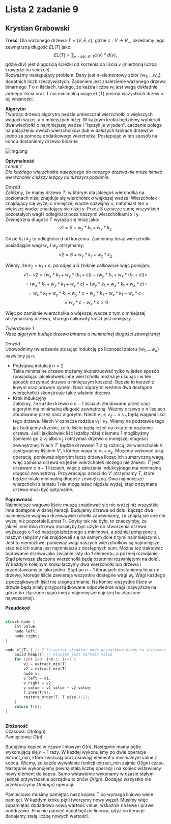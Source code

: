 # Lista 2 zadanie 9
## Krystian Grabowski
**Treść**: 
Dla ważonego drzewa $T = (V,E,c)$, gdzie $c:V \rightarrow R_+$, określamy jego zewnętrzną długość $EL(T)$ jako:
$$EL(T)=\sum_{v-liść\in T}{c(v) * d(v)},$$
gdzie $d(v)$ jest długością ścieżki od korzenia do liścia $v$ (mierzoną liczbą krawędzi na ścieżce).\
Rozważmy następujący problem. Dany jest n-elementowy zbiór $\{w_1, ... w_n\}$ dodatnich liczb rzeczywistych. Zadaniem jest znalezienie ważonego drzewa binarnego $T$ o $n$ liściach, takiego, że każda liczba $w_i$ jest wagą dokładnie jednego liścia oraz T ma minimalną wagę $EL(T)$ pośród wszystkich drzew o tej własności.

**Algorytm**\
Tworząc drzewo algorytm będzie umieszczał wierzchołki o większych wagach wyżej, a o mniejszych niżej. W każdym kroku będziemy wybierali dwa wiechołki o najmniejszej wadze i "łączyli je w jeden". Łaczenie polega na polączeniu dwóch wierzchołków (lub w dalszych krokach drzew) w jedno za pomocą dodatkowego wierchołka. Postępując w ten sposób na końcu dostaniemy drzewo binarne

![img.png](alg.png "Title")

**Optymalność**\
*Lemat 1\
Dla każdego wierzchołka należącego do naszego drzewa nie może istnieć wierzchołek cięższy leżący na niższym poziomie.*

*Dowód* \
Załóżmy, że mamy drzewo $T$, w którym dla jakiegoś wierchołka na poziomach niżej znajduje się wierchołek o większej wadze. Wierzchołek znajdujący się wyżej o mniejszej wadze nazwijmy x, natomiast ten o większej wadze znajdujący się niżej y. Przez S oznaczę sumę wszystkich pozostałych wagi i odległości poza naszymi wierzchołkami x i y. Zewnętrzna dlugość T wyraża się teraz jako:
$$v1 = S + w_x*k_1 + w_y * k_2$$

Gdzie $k_1$ i $k_2$ to odległości d od korzenia. Zamieńmy teraz wierzchołki posiadające wagi $w_x$ i $w_y$ otrzymamy:
$$v2 = S + w_y*k_1 + w_x*k_2$$

Wiemy, że $k_2 = k_1 + c$, po odjęciu $S$ zniknie całkowicie więc pomijam.
$$v1 - v2 = (w_x*k_1 + w_y*(k_1 + c)) - ( w_y*k_1 + w_x*(k_1 + c)) =$$
$$= (w_x*k_1 + w_y*k_1 + w_y*c) - ( w_y*k_1 + w_x*k_1 + w_x*c) =$$
$$= w_x*k_1 + w_y*k_1 + w_y*c - w_y*k_1 - w_x*k_1 - w_x*c =$$
$$= w_y*c  - w_x*c > 0$$

Więc po zamianie wierzchołka o większej wadze z tym o mniejszej otrzymaliśmy drzewo, którego całkowity koszt jest mniejszy.

*Twierdzenie 1\
Nasz algorytm buduje drzewo binarne o minimalnej długości zewnętrznej*

*Dowód*\
Udowodnimy twierdzenie stosując indukcję po liczności zbioru $\{w_1, ... w_n\}$ nazwijmy ją $n$.

* Podstawa indukcji $n = 2$ \
Takie minimalne drzewo możemy skonstruować tylko w jeden sposób (posiadając jakiekolwiek inne wierzchołki można je usunąc i w ten sposób otrzymać drzewo o mniejszym koszcie). Będzie to korzeń z lewym oraz prawym synem. Nasz algorytm weźmie dwa dostępne wierzchołki i skonstruuje takie wlaśnie drzewo.
* Krok indukcyjny\
Załóżmy, że każde drzewo o $n-1$ liściach zbudowane przez nasz algorytm ma minimalną długość zewnętrzną. Weźmy drzewo o $n$ liściach zbudowane przez nasz algorytm. Niech $v_1 \leq v_2 ... \leq v_n$ będą wagami liści tego drzewa. Niech $V$ oznacza rodzica $v_1$ i $v_2$. Wiemy na podstawie tego jak budujemy drzewo, że te liście będą leżeć na ostatnim poziomie drzewa. Jeśli jakikolwiek liść leżałby niżej z lematu 1 moglibyśmy zamienić go z $v_1$ albo $v_2$ i otrzymać drzewo o mniejszej długosci zewnętrznej. Niech $T'$ będzie drzewem T z tą różnicą, że wierzchołek V zastępujemy liściem $V'$, którego waga to $v_1 + v_2$. Możemy wykonać taką operację, ponieważ algorytm łączy drzewa licząc ich sumaryczną wagę, więc zamiana drzewa na jeden wierzchołek niczego nie zmieni. $T'$ jest drzewem o $n-1$ liściach, więc z założenia indukcyjnego ma minimalną długość zewnętrzną. Przywracając dzieci do $V'$ otrzymamy $T$, które będzie mialo minimalną długość zewnętrzną. Dwa najmniejsze wierzchołki z lematu 1 nie mogą leżeć nigdzie wyżej, stąd otrzymane drzewo musi być optymalne.

**Poprawność**\
Najmniejsze wagowo liście muszą znajdować się nie wyżej niż wszystkie inne dostępne w danej iteracji. Budujemy drzewa od dołu. Łącząc dwa najmniejsze wagowo drzewa/wierzchołki zapewniamy, że znajdą sie one nie wyżej niż pozostałe(Lemat 1). Gdyby tak nie było, to znaczyłoby, że jakieś inne dwa drzewa musiałyby być użyte do stworzenia drzewa wyższego o 1 od naszego(złożonego z minimów), a później połączone z naszym (abyśmy nie znajdowali się na samym dole z tymi najmniejszymi). Jest to niemożliwe, ponieważ wagi naszych wierzchołków są najmniejsze, stąd też ich suma jest najmniejsza z dostępnych sum. Można też traktować budowanie drzewa jako zwijanie listy do 1 elementu, a później rozwijanie. Stąd pierwsze złączone wierzchołki będą ostatnimi rozwiniętymi na dole). W każdym kolejnym kroku łaczymy dwa wierzchołki lub drzewa i przedstawiamy je jako jedno. Stąd po $n-1$ iteracjach dostaniemy binarne drzewo, ktorego liście zawierają wszystkie dostępne wagi $w_i$. Wagi każdego z początkowych liści nie ulegną zmianie. Na koniec wszystkie liście w drzwie będą miały przyporządkowane odpowiednie wagi (najwyższe na górze bo złączone najpóźniej a najmniejsze najniżej bo złączone najwcześniej).

**Pseudokod**
```c++

struct node {
    int value;
    node left;
    node right;
}

node el(T) { // T to vector struktur node początkowo każdy to wierzchołek z value oraz nullami na left i right.
    build-heap(T) // kluczem jest wartość value
    for (int i=0; i<n-1; i++) {
        v1 = extract_min(T)
        v2 = extract_min(T)
        node v;
        v.left = v1;
        v.right = v2;
        v.value = v1.value + v2.value;
        T.insert(v);
        restore_order(T, T.size()-1);
    }
    return T[0];
}
 


```
**Złożoność**\
Czasowa: $O(nlogn)$\
Pamięciowa: $O(n)$

Budujemy kopiec w czasie liniowym $O(n)$. Następnie mamy pętlę wykonującą się $n-1$ razy. W każdej wykonujemy po dwie operacje extract_min, które zwracają oraz usuwają element o minimalnym value z kopca. Wiemy, że każde wywołanie funkcji extract_min zajmie $O(lgn)$ czasu. Następnie wykonujemy pewną stałą liczbę operacji i na koniec wstawiamy nowy element do kopca. Samo wstawienie wykonamy w czasie stałym jednak przywracanie porządku to znów $O(lgn)$. Dodając wszystko nie przekroczymy $O(nlogn)$ operacji.

Pamieciowo musimy pamiętać nasz kopiec T co wymaga liniowo wiele pamięci. W każdym kroku pętli tworzymy nowy węzeł. Musimy więc zapamiętać dodatkowo nową wartość value, wskaźnik na lewe i prawe poddrzewo. Finalnie pamięć nadal będzie liniowa, gdyż co iteracje dodajemy stałą liczbę nowych wartości.